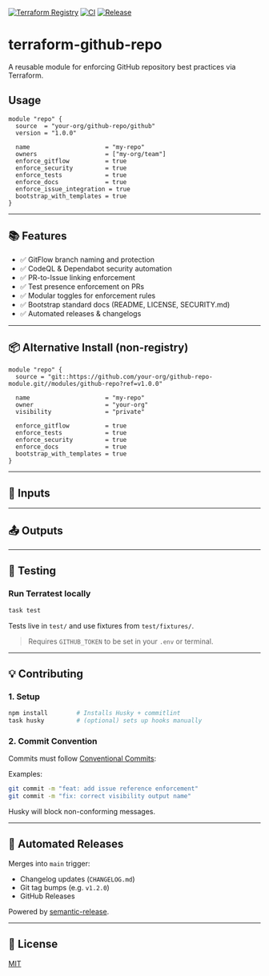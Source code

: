 [![Terraform Registry](https://img.shields.io/badge/Terraform%20Registry-Published-blue?logo=terraform)](https://registry.terraform.io/modules/YOUR_ORG/github-repo/github)
[![CI](https://github.com/your-org/github-repo-module/actions/workflows/test.yml/badge.svg)](https://github.com/your-org/github-repo-module/actions/workflows/test.yml)
[![Release](https://img.shields.io/badge/release-automated-blue.svg?logo=semantic-release)](https://github.com/semantic-release/semantic-release)

# terraform-github-repo

A reusable module for enforcing GitHub repository best practices via Terraform.

## Usage

```hcl
module "repo" {
  source  = "your-org/github-repo/github"
  version = "1.0.0"

  name                     = "my-repo"
  owners                   = ["my-org/team"]
  enforce_gitflow          = true
  enforce_security         = true
  enforce_tests            = true
  enforce_docs             = true
  enforce_issue_integration = true
  bootstrap_with_templates = true
}
```

---

## 📚 Features

- ✅ GitFlow branch naming and protection
- ✅ CodeQL & Dependabot security automation
- ✅ PR-to-Issue linking enforcement
- ✅ Test presence enforcement on PRs
- ✅ Modular toggles for enforcement rules
- ✅ Bootstrap standard docs (README, LICENSE, SECURITY.md)
- ✅ Automated releases & changelogs

---

## 📦 Alternative Install (non-registry)

```hcl
module "repo" {
  source = "git::https://github.com/your-org/github-repo-module.git//modules/github-repo?ref=v1.0.0"

  name                     = "my-repo"
  owner                    = "your-org"
  visibility               = "private"

  enforce_gitflow          = true
  enforce_tests            = true
  enforce_security         = true
  enforce_docs             = true
  bootstrap_with_templates = true
}
```

---

## 🔧 Inputs

<!-- BEGIN_TF_DOCS:inputs -->
<!-- END_TF_DOCS:inputs -->

---

## 📤 Outputs

<!-- BEGIN_TF_DOCS:outputs -->
<!-- END_TF_DOCS:outputs -->

---

## 🧪 Testing

### Run Terratest locally

```bash
task test
```

Tests live in `test/` and use fixtures from `test/fixtures/`.

> Requires `GITHUB_TOKEN` to be set in your `.env` or terminal.

---

## 💡 Contributing

### 1. Setup

```bash
npm install        # Installs Husky + commitlint
task husky         # (optional) sets up hooks manually
```

### 2. Commit Convention

Commits must follow [Conventional Commits](https://www.conventionalcommits.org/):

Examples:

```bash
git commit -m "feat: add issue reference enforcement"
git commit -m "fix: correct visibility output name"
```

Husky will block non-conforming messages.

---

## 🚀 Automated Releases

Merges into `main` trigger:

- Changelog updates (`CHANGELOG.md`)
- Git tag bumps (e.g. `v1.2.0`)
- GitHub Releases

Powered by [semantic-release](https://github.com/semantic-release/semantic-release).

---

## 📜 License

[MIT](LICENSE)
